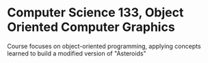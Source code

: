 # Computer Science 133, Object Oriented Computer Graphics

Course focuses on object-oriented programming, applying concepts learned to build a modified version of "Asteroids"
